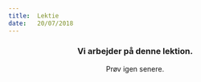 ```yaml
---
title:  Lektie
date:   20/07/2018
---
```


### <center>Vi arbejder på denne lektion.</center>
<center>Prøv igen senere.</center>